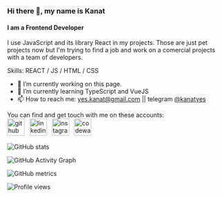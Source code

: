 ### Hi there 👋, my name is Kanat
#### I am a Frontend Developer
I use JavaScript and its library React in my projects. Those are just pet projects now but I'm trying to find a job and work on a comercial projects with a team of developers.

Skills: REACT / JS / HTML / CSS

- 🔭 I’m currently working on this page. 
- 🌱 I’m currently learning TypeScript and VueJS 
- 📫 How to reach me: yes.kanat@gmail.com || telegram <a href="https://telegram.im/@kanatyes" target="_blank">@kanatyes</a>

You can find and get touch with me on these accounts: <br>
[<img src='https://cdn.jsdelivr.net/npm/simple-icons@3.0.1/icons/github.svg' alt='github' height='40'>](https://github.com/Leningram)&nbsp;&nbsp;&nbsp;[<img src='https://cdn.jsdelivr.net/npm/simple-icons@3.0.1/icons/linkedin.svg' alt='linkedin' height='40'>](https://www.linkedin.com/in/Leningram/)&nbsp;&nbsp;&nbsp;[<img src='https://cdn.jsdelivr.net/npm/simple-icons@3.0.1/icons/instagram.svg' alt='instagram' height='40'>](https://www.instagram.com/header.footer/)&nbsp;&nbsp;&nbsp;[<img src='https://cdn.jsdelivr.net/npm/simple-icons@3.0.1/icons/codewars.svg' alt='codewars' height='40'>](https://www.codewars.com/users/Leningram)  

![GitHub stats](https://github-readme-stats.vercel.app/api?username=Leningram&show_icons=true)  

![GitHub Activity Graph](https://activity-graph.herokuapp.com/graph?username=Leningram)  

![GitHub metrics](https://metrics.lecoq.io/Leningram)  

![Profile views](https://gpvc.arturio.dev/Leningram)  
